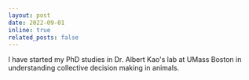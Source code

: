 ```yaml
---
layout: post
date: 2022-09-01 
inline: true
related_posts: false
---
```


I have started my PhD studies in Dr. Albert Kao's lab at UMass Boston in understanding collective decision making in animals.

